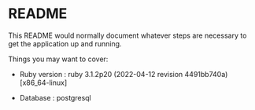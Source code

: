 # README

This README would normally document whatever steps are necessary to get the
application up and running.

Things you may want to cover:

* Ruby version : ruby 3.1.2p20 (2022-04-12 revision 4491bb740a) [x86_64-linux]

* Database : postgresql
